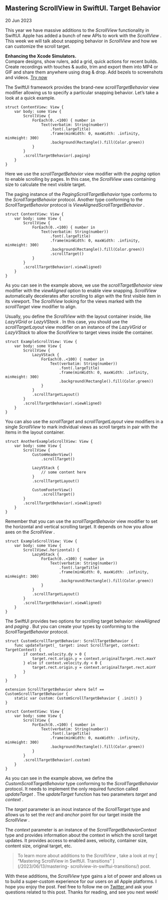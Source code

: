 ##  Mastering ScrollView in SwiftUI. Target Behavior

20 Jun 2023

This year we have massive additions to the _ScrollView_ functionality in
SwiftUI. Apple has added a bunch of new APIs to work with the _ScrollView_ .
This week we will talk about snapping behavior in _ScrollView_ and how we can
customize the scroll target.

**Enhancing the Xcode Simulators.**  
Compare designs, show rulers, add a grid, quick actions for recent builds.
Create recordings with touches & audio, trim and export them into MP4 or GIF
and share them anywhere using drag & drop. Add bezels to screenshots and
videos. [ Try now ](https://gumroad.com/a/931293139/ftvbh)

The SwiftUI framework provides the brand-new _scrollTargetBehavior_ view
modifier allowing us to specify a particular snapping behavior. Let’s take a
look at a quick example.

    
    
    struct ContentView: View {
        var body: some View {
            ScrollView {
                ForEach(0..<100) { number in
                    Text(verbatim: String(number))
                        .font(.largeTitle)
                        .frame(minWidth: 0, maxWidth: .infinity, minHeight: 300)
                        .background(Rectangle().fill(Color.green))
                }
            }
            .scrollTargetBehavior(.paging)
        }
    }
    

Here we use the _scrollTargetBehavior_ view modifier with the _paging_ option
to enable scrolling by pages. In this case, the _ScrollView_ uses containing
size to calculate the next visible target.

The paging instance of the _PagingScrollTargetBehavior_ type conforms to the
_ScrollTargetBehavior_ protocol. Another type conforming to the
_ScrollTargetBehavior_ protocol is _ViewAlignedScrollTargetBehavior_ .

    
    
    struct ContentView: View {
        var body: some View {
            ScrollView {
                ForEach(0..<100) { number in
                    Text(verbatim: String(number))
                        .font(.largeTitle)
                        .frame(minWidth: 0, maxWidth: .infinity, minHeight: 300)
                        .background(Rectangle().fill(Color.green))
                        .scrollTarget()
                }
            }
            .scrollTargetBehavior(.viewAligned)
        }
    }
    

As you can see in the example above, we use the _scrollTargetBehavior_ view
modifier with the _viewAligned_ option to enable view snapping. _ScrollView_
automatically decelerates after scrolling to align with the first visible item
in its viewport. The _ScrollView_ looking for the views marked with the
_scrollTarget_ view modifier to align.

Usually, you define the _ScrollView_ with the layout container inside, like
_LazyVGrid_ or _LazyVStack_ . In this case, you should use the
_scrollTargetLayout_ view modifier on an instance of the _LazyVGrid_ or
_LazyVStack_ to allow the _ScrollView_ to target views inside the container.

    
    
    struct ExampleScrollView: View {
        var body: some View {
            ScrollView {
                LazyVStack {
                    ForEach(0..<100) { number in
                        Text(verbatim: String(number))
                            .font(.largeTitle)
                            .frame(minWidth: 0, maxWidth: .infinity, minHeight: 300)
                            .background(Rectangle().fill(Color.green))
                    }
                }
                .scrollTargetLayout()
            }
            .scrollTargetBehavior(.viewAligned)
        }
    }
    

You can also use the _scrollTarget_ and _scrollTargetLayout_ view modifiers in
a single _ScrollView_ to mark individual views as scroll targets in pair with
the items in the layout container.

    
    
    struct AnotherExampleScrollView: View {
        var body: some View {
            ScrollView {
                CustomHeaderView()
                    .scrollTarget()
                
                LazyVStack {
                    // some content here
                }
                .scrollTargetLayout()
                
                CustomFooterView()
                    .scrollTarget()
            }
            .scrollTargetBehavior(.viewAligned)
        }
    }
    

Remember that you can use the _scrollTargetBehavior_ view modifier to set the
horizontal and vertical scrolling target. It depends on how you allow axes on
the _ScrollView_ .

    
    
    struct ExampleScrollView: View {
        var body: some View {
            ScrollView(.horizontal) {
                LazyHStack {
                    ForEach(0..<100) { number in
                        Text(verbatim: String(number))
                            .font(.largeTitle)
                            .frame(minWidth: 0, maxWidth: .infinity, minHeight: 300)
                            .background(Rectangle().fill(Color.green))
                    }
                }
                .scrollTargetLayout()
            }
            .scrollTargetBehavior(.viewAligned)
        }
    }
    

The SwiftUI provides two options for scrolling target behavior: _viewAligned_
and _paging_ . But you can create your types by conforming to the
_ScrollTargetBehavior_ protocol.

    
    
    struct CustomScrollTargetBehavior: ScrollTargetBehavior {
        func updateTarget(_ target: inout ScrollTarget, context: TargetContext) {
            if context.velocity.dy > 0 {
                target.rect.origin.y = context.originalTarget.rect.maxY
            } else if context.velocity.dy < 0 {
                target.rect.origin.y = context.originalTarget.rect.minY
            }
        }
    }
    
    extension ScrollTargetBehavior where Self == CustomScrollTargetBehavior {
        static var custom: CustomScrollTargetBehavior { .init() }
    }
    
    struct ContentView: View {
        var body: some View {
            ScrollView {
                ForEach(0..<100) { number in
                    Text(verbatim: String(number))
                        .font(.largeTitle)
                        .frame(minWidth: 0, maxWidth: .infinity, minHeight: 300)
                        .background(Rectangle().fill(Color.green))
                }
            }
            .scrollTargetBehavior(.custom)
        }
    }
    

As you can see in the example above, we define the
_CustomScrollTargetBehavior_ type conforming to the _ScrollTargetBehavior_
protocol. It needs to implement the only required function called
_updateTarget_ . The _updateTarget_ function has two parameters _target_ and
_context_ .

The _target_ parameter is an inout instance of the _ScrollTarget_ type and
allows us to set the _rect_ and _anchor_ point for our target inside the
_ScrollView_ .

The _context_ parameter is an instance of the _ScrollTargetBehaviorContext_
type and provides information about the context in which the scroll target
updates. It provides access to enabled axes, velocity, container size, content
size, original target, etc.

> To learn more about additions to the _ScrollView_ , take a look at my [
> “Mastering ScrollView in SwiftUI. Transitions” ](/2023/06/13/mastering-
> scrollview-in-swiftui-transitions/) post.

With these additions, the _ScrollView_ type gains a lot of power and allows us
to build a super-custom experience for our users on all Apple platforms. I
hope you enjoy the post. Feel free to follow me on [ Twitter
](https://twitter.com/mecid) and ask your questions related to this post.
Thanks for reading, and see you next week!

